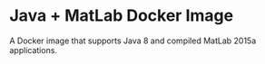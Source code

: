 # Java + MatLab Docker Image
A Docker image that supports Java 8 and compiled MatLab 2015a applications.

